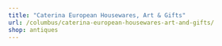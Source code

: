 ```yaml
---
title: "Caterina European Housewares, Art & Gifts"
url: /columbus/caterina-european-housewares-art-and-gifts/
shop: antiques
---
```

